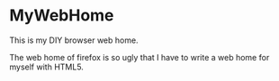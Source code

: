 # MyWebHome
This is my DIY browser web home.

The web home of firefox is so ugly that I have to write a web home for myself with HTML5.
